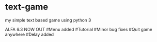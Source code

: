 # text-game
my simple text based game using python 3

ALFA 6.3 NOW OUT
#Menu added
#Tutorial
#Minor bug fixes
#Quit game anywhere
#Delay added
